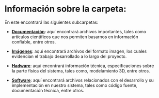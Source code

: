 #  Información sobre la carpeta:
En este encontrará las siguientes subcarpetas:
- [**Documentación**](Documentacion): aquí encontrará archivos importantes, tales como artículos científicos que nos permiten basarnos en información confiable, entre otros.

- [**Imágenes**](Imagenes): aquí encontrará archivos del formato imagen, los cuales evidencian el trabajo desarrollado a lo largo del proyecto.

- [**Hadware**](Hadware): aquí encontrará información técnica, especificaciones sobre la parte física del sistema, tales como, modelamiento 3D, entre otros.

- [**Software**](Software): aquí encontrará archivos relacionados con el desarrollo y su implementación en nuestro sistema, tales como código fuente, documentación técnica, entre otros.






